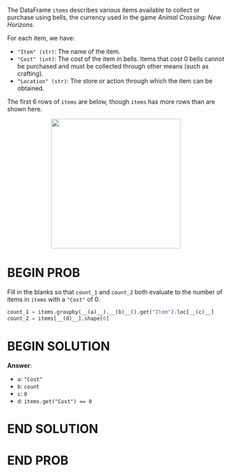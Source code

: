 The DataFrame `items` describes various items available to collect or purchase using bells, the currency used in the game _Animal Crossing: New Horizons_.

For each item, we have:

- `"Item" (str)`: The name of the item.
- `"Cost" (int)`: The cost of the item in bells. Items that cost 0 bells cannot be purchased and must be collected through other means (such as crafting).
- `"Location" (str)`: The store or action through which the item can be obtained.

The first 6 rows of `items` are below, though `items` has more rows than are shown here.

<center><img src="../assets/images/disc03/dsc10-fa23-quiz2-items.png" width=300></center>

# BEGIN PROB

Fill in the blanks so that `count_1` and `count_2` both evaluate to the
number of items in `items` with a `"Cost"` of 0.

```py
count_1 = items.groupby(__(a)__).__(b)__().get("Item").loc[__(c)__]
count_2 = items[__(d)__].shape[0]
```

# BEGIN SOLUTION

**Answer**:

- `a`: `"Cost"`
- `b`: `count`
- `c`: `0`
- `d`: `items.get("Cost") == 0`

# END SOLUTION

# END PROB
